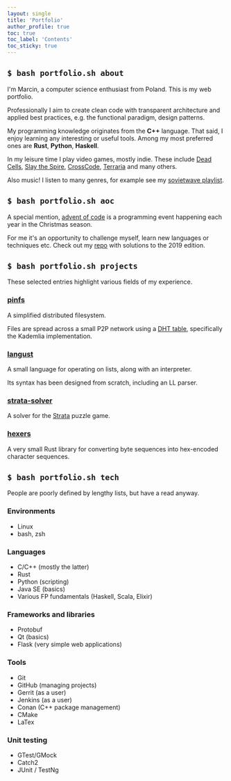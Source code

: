 ```yaml
---
layout: single
title: 'Portfolio'
author_profile: true
toc: true
toc_label: 'Contents'
toc_sticky: true
---
```

## `$ bash portfolio.sh about`

I'm Marcin, a computer science enthusiast from Poland. This is my web portfolio.

<i class="fas fa-user-astronaut"></i>
Professionally I aim to create clean code with transparent architecture and applied best practices,
e.g. the functional paradigm, design patterns.

<i class="fas fa-code"></i>
My programming knowledge originates from the **C++** language. That said, I enjoy learning any interesting or useful tools.
Among my most preferred ones are **Rust**, **Python**, **Haskell**.

<i class="fas fa-gamepad"></i>
In my leisure time I play video games, mostly indie.
These include [Dead Cells](https://dead-cells.com/), [Slay the Spire](https://www.megacrit.com/),
[CrossCode](http://www.cross-code.com/en/home), [Terraria](http://terraria.org/) and many others.

<i class="fas fa-music"></i>
Also music! I listen to many genres, for example see my
[<i class="fab fa-spotify"></i> sovietwave playlist](https://open.spotify.com/playlist/4VeiwlzZcdkjeimX6fd5CS?si=eKGrlopwRfyJOY8xyOHdnw).

## `$ bash portfolio.sh aoc`

A special mention, [advent of code](https://adventofcode.com/) is a programming event happening each year in the Christmas season.

For me it's an opportunity to challenge myself, learn new languages or techniques etc.
Check out my [<i class="devicon-github-plain"></i> repo](https://github.com/tranzystorek-io/aoc2019) with solutions to the 2019 edition.

## `$ bash portfolio.sh projects`

These selected entries highlight various fields of my experience.

### <i class="devicon-cplusplus-plain"></i> [pinfs](https://gitlab.com/Tranzystorek/pinfs)

A simplified distributed filesystem.

Files are spread across a small P2P network using a [DHT table](https://en.wikipedia.org/wiki/Distributed_hash_table),
specifically the Kademlia implementation.

### <i class="devicon-cplusplus-plain"></i> [langust](https://gitlab.com/Tranzystorek/langust)

A small language for operating on lists, along with an interpreter.

Its syntax has been designed from scratch, including an LL parser.

### <i class="devicon-cplusplus-plain"></i> [strata-solver](https://github.com/tranzystorek-io/strata-solver)

A solver for the [Strata](http://www.graveck.com/strata/) puzzle game.

### [hexers](https://github.com/tranzystorek-io/hexers)

A very small Rust library for converting byte sequences into hex-encoded character sequences.

## `$ bash portfolio.sh tech`

People are poorly defined by lengthy lists, but have a read anyway.

### Environments

* <i class="devicon-linux-plain"></i> Linux
* <i class="fas fa-terminal"></i> bash, zsh

### Languages

* <i class="devicon-cplusplus-plain"></i> C/C++ (mostly the latter)
* Rust
* <i class="devicon-python-plain"></i> Python (scripting)
* <i class="devicon-java-plain"></i> Java SE (basics)
* Various FP fundamentals (Haskell, Scala, Elixir)

### Frameworks and libraries

* Protobuf
* Qt (basics)
* Flask (very simple web applications)

### Tools

* <i class="devicon-git-plain"></i> Git
* <i class="devicon-github-plain"></i> GitHub (managing projects)
* Gerrit (as a user)
* <i class="fab fa-jenkins"></i> Jenkins (as a user)
* Conan (C++ package management)
* CMake
* LaTex

### Unit testing

* GTest/GMock
* Catch2
* JUnit / TestNg
